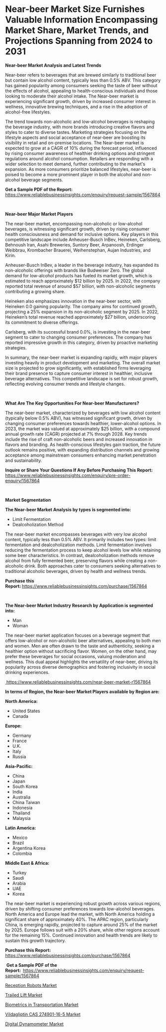 <p><h1>Near-beer Market Size Furnishes Valuable Information Encompassing Market Share, Market Trends, and Projections Spanning from 2024 to 2031</h1></p><p><strong>Near-beer Market Analysis and Latest Trends</strong></p>
<p><p>Near-beer refers to beverages that are brewed similarly to traditional beer but contain low alcohol content, typically less than 0.5% ABV. This category has gained popularity among consumers seeking the taste of beer without the effects of alcohol, appealing to health-conscious individuals and those looking to moderate their alcohol intake. The Near-beer market is experiencing significant growth, driven by increased consumer interest in wellness, innovative brewing techniques, and a rise in the adoption of alcohol-free lifestyles.</p><p>The trend towards non-alcoholic and low-alcohol beverages is reshaping the beverage industry, with more brands introducing creative flavors and styles to cater to diverse tastes. Marketing strategies focusing on the lifestyle aspects and social acceptance of near-beer are boosting its visibility in retail and on-premise locations. The Near-beer market is expected to grow at a CAGR of 10% during the forecast period, influenced by rising consumer awareness of healthier drinking options and stringent regulations around alcohol consumption. Retailers are responding with a wider selection to meet demand, further contributing to the market's expansion. As more consumers prioritize balanced lifestyles, near-beer is poised to become a more prominent player in both the alcohol and non-alcohol beverage segments.</p></p>
<p><strong>Get a Sample PDF of the Report:&nbsp;</strong> <a href="https://www.reliablebusinessinsights.com/enquiry/request-sample/1567864">https://www.reliablebusinessinsights.com/enquiry/request-sample/1567864</a></p>
<p>&nbsp;</p>
<p><strong>Near-beer Major Market Players</strong></p>
<p><p>The near-beer market, encompassing non-alcoholic or low-alcohol beverages, is witnessing significant growth, driven by rising consumer health consciousness and demand for inclusive options. Key players in this competitive landscape include Anheuser-Busch InBev, Heineken, Carlsberg, Behnoush Iran, Asahi Breweries, Suntory Beer, Arpanoosh, Erdinger Weibbrau, Krombacher Brauerei, Weihenstephan, Aujan Industries, and Kirin.</p><p>Anheuser-Busch InBev, a leader in the beverage industry, has expanded its non-alcoholic offerings with brands like Budweiser Zero. The global demand for low-alcohol products has fueled its market growth, which is estimated to reach approximately $12 billion by 2025. In 2022, the company reported total revenue of around $57 billion, with non-alcoholic segments contributing a growing share.</p><p>Heineken also emphasizes innovation in the near-beer sector, with Heineken 0.0 gaining popularity. The company aims for continued growth, projecting a 25% expansion in its non-alcoholic segment by 2025. In 2022, Heineken’s total revenue reached approximately $27 billion, underscoring its commitment to diverse offerings.</p><p>Carlsberg, with its successful brand 0.0%, is investing in the near-beer segment to cater to changing consumer preferences. The company has reported impressive growth in this category, driven by proactive marketing strategies.</p><p>In summary, the near-beer market is expanding rapidly, with major players investing heavily in product development and marketing. The overall market size is projected to grow significantly, with established firms leveraging their brand presence to capture consumer interest in healthier, inclusive beverage alternatives. This competitive landscape is set for robust growth, reflecting evolving consumer trends and lifestyle changes.</p></p>
<p>&nbsp;</p>
<p><strong>What Are The Key Opportunities For Near-beer Manufacturers?</strong></p>
<p><p>The near-beer market, characterized by beverages with low alcohol content (typically below 0.5% ABV), has witnessed significant growth, driven by changing consumer preferences towards healthier, lower-alcohol options. In 2023, the market was valued at approximately $25 billion, with a compound annual growth rate (CAGR) projected at 7% through 2028. Key trends include the rise of craft non-alcoholic beers and increased innovation in flavors and branding. As health-conscious lifestyles gain traction, the future outlook remains positive, with expanding distribution channels and growing acceptance among mainstream consumers enhancing market penetration and sustainability.</p></p>
<p><strong>Inquire or Share Your Questions If Any Before Purchasing This Report:</strong> <a href="https://www.reliablebusinessinsights.com/enquiry/pre-order-enquiry/1567864">https://www.reliablebusinessinsights.com/enquiry/pre-order-enquiry/1567864</a></p>
<p>&nbsp;</p>
<p><strong>Market Segmentation</strong></p>
<p><strong>The Near-beer Market Analysis by types is segmented into:</strong></p>
<p><ul><li>Limit Fermentation</li><li>Dealcoholization Method</li></ul></p>
<p><p>The near-beer market encompasses beverages with very low alcohol content, typically less than 0.5% ABV. It primarily includes two types: limit fermentation and dealcoholization methods. Limit fermentation involves reducing the fermentation process to keep alcohol levels low while retaining some beer characteristics. In contrast, dealcoholization methods remove alcohol from fully fermented beer, preserving flavors while creating a non-alcoholic drink. Both approaches cater to consumers seeking alternatives to traditional alcoholic beverages, driven by health and wellness trends.</p></p>
<p><strong>Purchase this Report:&nbsp;</strong><a href="https://www.reliablebusinessinsights.com/purchase/1567864">https://www.reliablebusinessinsights.com/purchase/1567864</a></p>
<p>&nbsp;</p>
<p><strong>The Near-beer Market Industry Research by Application is segmented into:</strong></p>
<p><ul><li>Man</li><li>Woman</li></ul></p>
<p><p>The near-beer market application focuses on a beverage segment that offers low-alcohol or non-alcoholic beer alternatives, appealing to both men and women. Men are often drawn to the taste and authenticity, seeking a healthier option without sacrificing flavor. Women, on the other hand, may prefer these beverages for social occasions, valuing moderation and wellness. This dual appeal highlights the versatility of near-beer, driving its popularity across diverse demographics and fostering inclusivity in social drinking experiences.</p></p>
<p><a href="https://www.reliablebusinessinsights.com/near-beer-market-r1567864">&nbsp;https://www.reliablebusinessinsights.com/near-beer-market-r1567864</a></p>
<p><strong>In terms of Region, the Near-beer Market Players available by Region are:</strong></p>
<p>
    <p> <strong> North America: </strong>
        <ul>
            <li>United States</li>
            <li>Canada</li>
        </ul>
        </p> 
    <p> <strong> Europe: </strong>
        <ul>
            <li>Germany</li>
            <li>France</li>
            <li>U.K.</li>
            <li>Italy</li>
            <li>Russia</li>
        </ul>
        </p> 
    <p> <strong> Asia-Pacific: </strong>
        <ul>
            <li>China</li>
            <li>Japan</li>
            <li>South Korea</li>
            <li>India</li>
            <li>Australia</li>
            <li>China Taiwan</li>
            <li>Indonesia</li>
            <li>Thailand</li>
            <li>Malaysia</li>
        </ul>
        </p> 
    <p> <strong> Latin America: </strong>
        <ul>
            <li>Mexico</li>
            <li>Brazil</li>
            <li>Argentina Korea</li>
            <li>Colombia</li>
        </ul>
        </p> 
    <p> <strong> Middle East & Africa: </strong>
        <ul>
            <li>Turkey</li>
            <li>Saudi</li>
            <li>Arabia</li>
            <li>UAE</li>
            <li>Korea</li>
        </ul>
    </p>
    </p>
<p><p>The near-beer market is experiencing robust growth across various regions, driven by shifting consumer preferences towards low-alcohol beverages. North America and Europe lead the market, with North America holding a significant share of approximately 40%. The APAC region, particularly China, is emerging rapidly, projected to capture around 25% of the market by 2025. Europe follows suit with a 20% share, while other regions account for the remaining 15%. Continued innovation and health trends are likely to sustain this growth trajectory.</p></p>
<p><strong>Purchase this Report: </strong><a href="https://www.reliablebusinessinsights.com/purchase/1567864">https://www.reliablebusinessinsights.com/purchase/1567864</a></p>
<p>&nbsp;<strong>Get a Sample PDF of the Report:&nbsp;&nbsp;</strong><a href="https://www.reliablebusinessinsights.com/enquiry/request-sample/1567864">https://www.reliablebusinessinsights.com/enquiry/request-sample/1567864</a></p>
<p><strong></strong></p>
<p><p><a href="https://www.linkedin.com/pulse/reception-robots-market-strategic-insights-product-evolution-rgk1f?trackingId=jRqkaTaTSQaK6PesetcvWQ%3D%3D">Reception Robots Market</a></p><p><a href="https://github.com/gailasejs/Market-Research-Report-List-1/blob/main/trailed-lift-market.md">Trailed Lift Market</a></p><p><a href="https://issuu.com/reportprime-2/docs/biometrics-in-transportation-market_abd9a17430495d">Biometrics in Transportation Market</a></p><p><a href="https://medium.com/@mujgankortalih/vildagliptin-cas-274901-16-5-market-share-and-new-trends-analysis-by-its-type-application-3ac879abd428?postPublishedType=repub">Vildagliptin CAS 274901-16-5 Market</a></p><p><a href="https://www.linkedin.com/pulse/digital-dynamometer-market-trends-focusing-insight-forecast-pywxe?trackingId=3yPx5N1lTqyb5xe2EMTU0w%3D%3D">Digital Dynamometer Market</a></p></p>